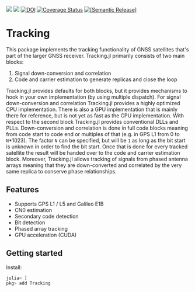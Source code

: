 [![](https://img.shields.io/badge/docs-stable-blue.svg)](https://JuliaGNSS.github.io/Tracking.jl/stable)
[![](https://img.shields.io/badge/docs-dev-blue.svg)](https://JuliaGNSS.github.io/Tracking.jl/dev)
[![DOI](https://zenodo.org/badge/171484097.svg)](https://zenodo.org/badge/latestdoi/171484097)
[![Coverage Status](https://coveralls.io/repos/github/JuliaGNSS/Tracking.jl/badge.svg?branch=master)](https://coveralls.io/github/JuliaGNSS/Tracking.jl?branch=master)
[![[Semantic Release]](https://img.shields.io/badge/%20%20%F0%9F%93%A6%F0%9F%9A%80-semantic--release-e10079.svg)](https://github.com/semantic-release/semantic-release)

# Tracking
This package implements the tracking functionality of GNSS satellites that's part of the larger GNSS receiver.
Tracking.jl primarily consists of two main blocks:

1. Signal down-conversion and correlation
2. Code and carrier estimation to generate replicas and close the loop

Tracking.jl provides defaults for both blocks, but it provides mechanisms to hook in your own implementation (by using multiple dispatch). 
For signal down-conversion and correlation Tracking.jl provides a highly optimized CPU implementation. There is also a GPU implementation that is mainly there for reference, but is not yet as fast as the CPU implementation.
With respect to the second block Tracking.jl provides conventional DLLs and PLLs.
Down-conversion and correlation is done in full code blocks meaning from code start to code end or multiples of that (e.g. in GPS L1 from 0 to `N`*1023). The factor `N` can be specified, but will be `1` as long as the bit start is unknown in order to find the bit start. Once that is done for every tracked satellite the result will be handed over to the code and carrier estimation block.
Moreover, Tracking.jl allows tracking of signals from phased antenna arrays meaning that they are down-converted and correlated by the very same replica to conserve phase relationships.

## Features

* Supports GPS L1 / L5 and Galileo E1B
* CN0 estimation
* Secondary code detection
* Bit detection
* Phased array tracking
* GPU acceleration (CUDA)

## Getting started

Install:
```julia
julia> ]
pkg> add Tracking
```